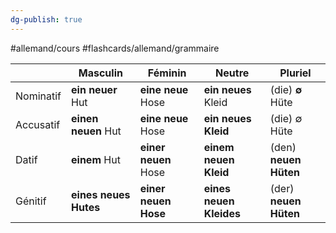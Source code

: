 ```yaml
---
dg-publish: true
---
```

#allemand/cours #flashcards/allemand/grammaire 

|           | Masculin              | Féminin              | Neutre                | Pluriel                    |
| --------- | --------------------- | -------------------- | --------------------- | -------------------------- |
| Nominatif | **ein neuer** Hut     | **eine neue** Hose   | **ein neues** Kleid   | (die) **$\emptyset$** Hüte |
| Accusatif | **einen neuen** Hut   | **eine neue** Hose   | **ein neues Kleid**   | (die) $\emptyset$ Hüte     |
| Datif     | **einem** Hut         | **einer neuen** Hose | **einem neuen Kleid** | (den) **neuen Hüten**      |
| Génitif   | **eines neues Hutes** | **einer neuen Hose**   | **eines neuen Kleides** | (der) **neuen Hüten**      |
<!--SR:!2022-11-05,3,250!2022-11-05,3,250!2022-11-07,3,230!2022-11-06,4,270!2022-11-05,3,250!2022-11-06,4,270!2022-11-05,1,210!2022-11-05,3,250!2022-11-05,1,210!2022-11-05,3,250!2022-11-05,3,250!2022-11-07,3,269!2022-11-05,1,229!2022-11-07,3,269!2022-11-06,2,249-->
